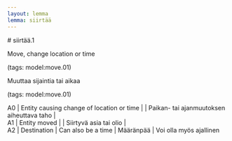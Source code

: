 ```yaml
---
layout: lemma
lemma: siirtää
---
```


<div class="sense">
# <span class="sensename">siirtää.1</span>

<span class="description">Move, change location or time</span>

(tags: model:move.01)

<span class="description">Muuttaa sijaintia tai aikaa</span>

(tags: model:move.01)

A0 | Entity causing change of location or time |   | Paikan- tai ajanmuutoksen aiheuttava taho |  
A1 | Entity moved |   | Siirtyvä asia tai olio |  
A2 | Destination | Can also be a time | Määränpää | Voi olla myös ajallinen

</div>

